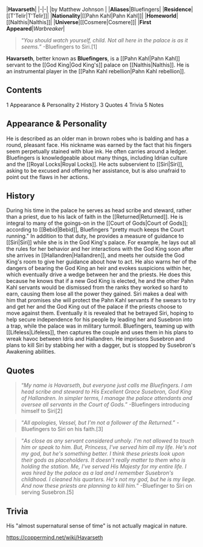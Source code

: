 |**Havarseth**|
|-|-|
|by  Matthew Johnson |
|**Aliases**|Bluefingers|
|**Residence**|[[T'Telir\|T'Telir]]|
|**Nationality**|[[Pahn Kahl\|Pahn Kahl]]|
|**Homeworld**|[[Nalthis\|Nalthis]]|
|**Universe**|[[Cosmere\|Cosmere]]|
|**First Appeared**|*Warbreaker*|

>“*You should watch yourself, child. Not all here in the palace is as it seems.*”
\-Bluefingers to Siri.[1]


**Havarseth**, better known as **Bluefingers**, is a [[Pahn Kahl\|Pahn Kahl]] servant to the [[God King\|God King's]] palace on [[Nalthis\|Nalthis]]. He is an instrumental player in the [[Pahn Kahl rebellion\|Pahn Kahl rebellion]].

## Contents

1 Appearance & Personality
2 History
3 Quotes
4 Trivia
5 Notes


## Appearance & Personality
He is described as an older man in brown robes who is balding and has a round, pleasant face. His nickname was earned by the fact that his fingers seem perpetually stained with blue ink. He often carries around a ledger.
Bluefingers is knowledgeable about many things, including Idrian culture and the [[Royal Locks\|Royal Locks]]. He acts subservient to [[Siri\|Siri]], asking to be excused and offering her assistance, but is also unafraid to point out the flaws in her actions.

## History
During his time in the palace he serves as head scribe and steward, rather than a priest, due to his lack of faith in the [[Returned\|Returned]]. He is integral to many of the goings-on in the [[Court of Gods\|Court of Gods]]; according to [[Bebid\|Bebid]], Bluefingers "pretty much keeps the Court running."
In addition to that duty, he provides a measure of guidance to [[Siri\|Siri]] while she is in the God King's palace. For example, he lays out all the rules for her behavior and her interactions with the God King soon after she arrives in [[Hallandren\|Hallandren]], and meets her outside the God King's room to give her guidance about how to act. He also warns her of the dangers of bearing the God King an heir and evokes suspicions within her, which eventually drive a wedge between her and the priests. He does this because he knows that if a new God King is elected, he and the other Pahn Kahl servants would be dismissed from the ranks they worked so hard to earn, causing them lose all the power they gained. Siri makes a deal with him that promises she will protect the Pahn Kahl servants if he swears to try and get her and the God King out of the palace if the priests choose to move against them.
Eventually it is revealed that he betrayed Siri, hoping to help secure independence for his people by leading her and Susebron into a trap, while the palace was in military turmoil. Bluefingers, teaming up with [[Lifeless\|Lifeless]], then captures the couple and uses them in his plans to wreak havoc between Idris and Hallandren. He imprisons Susebron and plans to kill Siri by stabbing her with a dagger, but is stopped by Susebron's Awakening abilities.

## Quotes
>“*My name is Havarseth, but everyone just calls me Bluefingers. I am head scribe and steward to His Excellent Grace Susebron, God King of Hallandren. In simpler terms, I manage the palace attendants and oversee all servants in the Court of Gods.*”
\-Bluefingers introducing himself to Siri[2]


>“*All apologies, Vessel, but I'm not a follower of the Returned.*”
\-Bluefingers to Siri on his faith.[3]


>“*As close as any servant considered unholy. I'm not allowed to touch him or speak to him. But, Princess, I've served him all my life. He's not my god, but he's something better. I think these priests look upon their gods as placeholders. It doesn't really matter to them who is holding the station. Me, I've served His Majesty for my entire life. I was hired by the palace as a lad and I remember Susebron's childhood. I cleaned his quarters. He's not my god, but he is my liege. And now these priests are planning to kill him.*”
\-Bluefinger to Siri on serving Susebron.[5]


## Trivia
His "almost supernatural sense of time" is not actually magical in nature.


https://coppermind.net/wiki/Havarseth